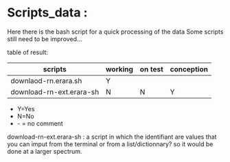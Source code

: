 # Scripts_data : 

Here there is the bash script for a quick processing of the data
Some scripts still need to be improved...

table of result: 

| scripts                      | working | on test | conception |
|------------------------------|---------|---------|------------|
|downlaod-rn.erara.sh          |Y        |         |            |
|download-rn-ext.erara-sh      |N        |N        | Y          |

* Y=Yes
* N=No
* \- = no comment

download-rn-ext.erara-sh : a script in which the identifiant are values that you can imput from the terminal or from a list/dictionnary? so it would be done at a larger spectrum.
